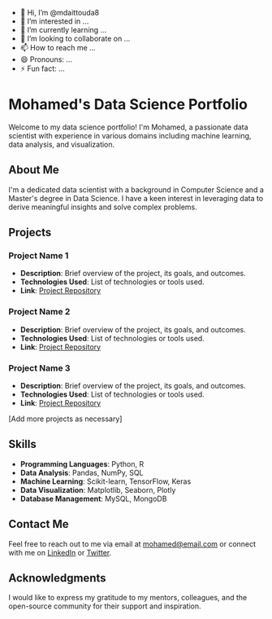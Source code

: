 - 👋 Hi, I’m @mdaittouda8
- 👀 I’m interested in ...
- 🌱 I’m currently learning ...
- 💞️ I’m looking to collaborate on ...
- 📫 How to reach me ...
- 😄 Pronouns: ...
- ⚡ Fun fact: ...

# Mohamed's Data Science Portfolio

Welcome to my data science portfolio! I'm Mohamed, a passionate data scientist with experience in various domains including machine learning, data analysis, and visualization.

## About Me

I'm a dedicated data scientist with a background in Computer Science and a Master's degree in Data Science. I have a keen interest in leveraging data to derive meaningful insights and solve complex problems.

## Projects

### Project Name 1
- **Description**: Brief overview of the project, its goals, and outcomes.
- **Technologies Used**: List of technologies or tools used.
- **Link**: [Project Repository](link)

### Project Name 2
- **Description**: Brief overview of the project, its goals, and outcomes.
- **Technologies Used**: List of technologies or tools used.
- **Link**: [Project Repository](link)

### Project Name 3
- **Description**: Brief overview of the project, its goals, and outcomes.
- **Technologies Used**: List of technologies or tools used.
- **Link**: [Project Repository](link)

[Add more projects as necessary]

## Skills

- **Programming Languages**: Python, R
- **Data Analysis**: Pandas, NumPy, SQL
- **Machine Learning**: Scikit-learn, TensorFlow, Keras
- **Data Visualization**: Matplotlib, Seaborn, Plotly
- **Database Management**: MySQL, MongoDB

## Contact Me

Feel free to reach out to me via email at [mohamed@email.com](mailto:mohamed@email.com) or connect with me on [LinkedIn](https://www.linkedin.com/in/mohamed) or [Twitter](https://twitter.com/mohamed).

## Acknowledgments

I would like to express my gratitude to my mentors, colleagues, and the open-source community for their support and inspiration.

